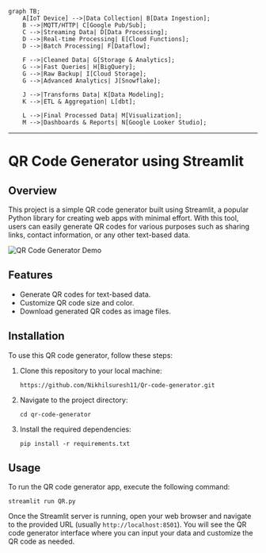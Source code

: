 ```mermaid
graph TB;
    A[IoT Device] -->|Data Collection| B[Data Ingestion];
    B -->|MQTT/HTTP| C[Google Pub/Sub];
    C -->|Streaming Data| D[Data Processing];
    D -->|Real-time Processing| E[Cloud Functions];
    D -->|Batch Processing| F[Dataflow];

    F -->|Cleaned Data| G[Storage & Analytics];
    G -->|Fast Queries| H[BigQuery];
    G -->|Raw Backup| I[Cloud Storage];
    G -->|Advanced Analytics| J[Snowflake];

    J -->|Transforms Data| K[Data Modeling];
    K -->|ETL & Aggregation| L[dbt];

    L -->|Final Processed Data| M[Visualization];
    M -->|Dashboards & Reports| N[Google Looker Studio];

```






















---

# QR Code Generator using Streamlit

## Overview

This project is a simple QR code generator built using Streamlit, a popular Python library for creating web apps with minimal effort. With this tool, users can easily generate QR codes for various purposes such as sharing links, contact information, or any other text-based data.

![QR Code Generator Demo](demo.gif)

## Features

- Generate QR codes for text-based data.
- Customize QR code size and color.
- Download generated QR codes as image files.

## Installation

To use this QR code generator, follow these steps:

1. Clone this repository to your local machine:

   ```
   https://github.com/Nikhilsuresh11/Qr-code-generator.git
   ```

2. Navigate to the project directory:

   ```
   cd qr-code-generator
   ```

3. Install the required dependencies:

   ```
   pip install -r requirements.txt
   ```

## Usage

To run the QR code generator app, execute the following command:

```
streamlit run QR.py
```

Once the Streamlit server is running, open your web browser and navigate to the provided URL (usually `http://localhost:8501`). You will see the QR code generator interface where you can input your data and customize the QR code as needed.

